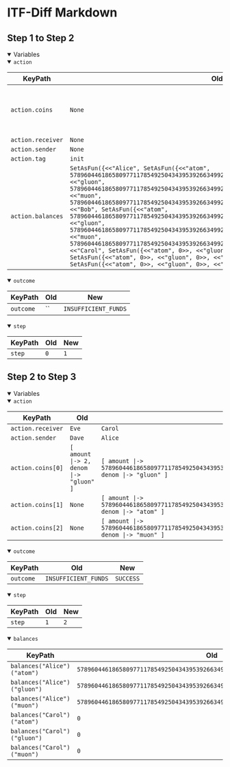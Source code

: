 # ITF-Diff Markdown

## Step 1 to Step 2

<details open>

<summary>Variables</summary>

<details open>

<summary><code>action</code></summary>


|KeyPath|Old|New|
|-|-|-|
|`action.coins`|`None`|`<<[ amount \|-> 2, denom \|-> "gluon" ]>>`|
|`action.receiver`|`None`|`"Eve"`|
|`action.sender`|`None`|`"Dave"`|
|`action.tag`|`init`|`send`|
|`action.balances`|`SetAsFun({<<"Alice", SetAsFun({<<"atom", 57896044618658097711785492504343953926634992332820282019728792003956564819967>>, <<"gluon", 57896044618658097711785492504343953926634992332820282019728792003956564819967>>, <<"muon", 57896044618658097711785492504343953926634992332820282019728792003956564819967>>})>>, <<"Bob", SetAsFun({<<"atom", 57896044618658097711785492504343953926634992332820282019728792003956564819967>>, <<"gluon", 57896044618658097711785492504343953926634992332820282019728792003956564819967>>, <<"muon", 57896044618658097711785492504343953926634992332820282019728792003956564819967>>})>>, <<"Carol", SetAsFun({<<"atom", 0>>, <<"gluon", 0>>, <<"muon", 0>>})>>, <<"Dave", SetAsFun({<<"atom", 0>>, <<"gluon", 0>>, <<"muon", 0>>})>>, <<"Eve", SetAsFun({<<"atom", 0>>, <<"gluon", 0>>, <<"muon", 0>>})>>})`|`None`|

</details>
<details open>

<summary><code>outcome</code></summary>


|KeyPath|Old|New|
|-|-|-|
|`outcome`|``|`INSUFFICIENT_FUNDS`|

</details>
<details open>

<summary><code>step</code></summary>


|KeyPath|Old|New|
|-|-|-|
|`step`|`0`|`1`|

</details>

</details>

## Step 2 to Step 3

<details open>

<summary>Variables</summary>

<details open>

<summary><code>action</code></summary>


|KeyPath|Old|New|
|-|-|-|
|`action.receiver`|`Eve`|`Carol`|
|`action.sender`|`Dave`|`Alice`|
|`action.coins[0]`|`[ amount \|-> 2, denom \|-> "gluon" ]`|`[ amount \|-> 57896044618658097711785492504343953926634992332820282019728792003956564819967, denom \|-> "gluon" ]`|
|`action.coins[1]`|`None`|`[ amount \|-> 57896044618658097711785492504343953926634992332820282019728792003956564819967, denom \|-> "atom" ]`|
|`action.coins[2]`|`None`|`[ amount \|-> 57896044618658097711785492504343953926634992332820282019728792003956564819967, denom \|-> "muon" ]`|

</details>
<details open>

<summary><code>outcome</code></summary>


|KeyPath|Old|New|
|-|-|-|
|`outcome`|`INSUFFICIENT_FUNDS`|`SUCCESS`|

</details>
<details open>

<summary><code>step</code></summary>


|KeyPath|Old|New|
|-|-|-|
|`step`|`1`|`2`|

</details>
<details open>

<summary><code>balances</code></summary>


|KeyPath|Old|New|
|-|-|-|
|`balances("Alice")("atom")`|`57896044618658097711785492504343953926634992332820282019728792003956564819967`|`0`|
|`balances("Alice")("gluon")`|`57896044618658097711785492504343953926634992332820282019728792003956564819967`|`0`|
|`balances("Alice")("muon")`|`57896044618658097711785492504343953926634992332820282019728792003956564819967`|`0`|
|`balances("Carol")("atom")`|`0`|`57896044618658097711785492504343953926634992332820282019728792003956564819967`|
|`balances("Carol")("gluon")`|`0`|`57896044618658097711785492504343953926634992332820282019728792003956564819967`|
|`balances("Carol")("muon")`|`0`|`57896044618658097711785492504343953926634992332820282019728792003956564819967`|

</details>

</details>

